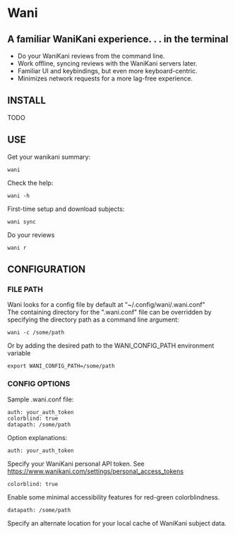 # Wani

## A familiar WaniKani experience. . . in the terminal

- Do your WaniKani reviews from the command line.
- Work offline, syncing reviews with the WaniKani servers later.
- Familiar UI and keybindings, but even more keyboard-centric.
- Minimizes network requests for a more lag-free experience.

## INSTALL

TODO

## USE

Get your wanikani summary:
```
wani
```

Check the help:
```
wani -h
```

First-time setup and download subjects:
```
wani sync
```

Do your reviews
```
wani r
```

## CONFIGURATION

### FILE PATH

Wani looks for a config file by default at "~/.config/wani/.wani.conf"  
The containing directory for the ".wani.conf" file can be overridden by specifying the directory path as a command line argument:
```
wani -c /some/path
```

Or by adding the desired path to the WANI_CONFIG_PATH environment variable
```
export WANI_CONFIG_PATH=/some/path
```

### CONFIG OPTIONS

Sample .wani.conf file:

```
auth: your_auth_token
colorblind: true
datapath: /some/path
```

Option explanations:
```
auth: your_auth_token
```
Specify your WaniKani personal API token. See https://www.wanikani.com/settings/personal_access_tokens
  

```
colorblind: true
``` 
Enable some minimal accessibility features for red-green colorblindness.
  

```
datapath: /some/path
``` 
Specify an alternate location for your local cache of WaniKani subject data.
